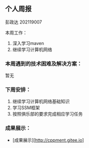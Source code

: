## 个人周报

彭政达 202119007

本周工作：

1. 深入学习maven
2. 继续学习计算机网络

### 本周遇到的技术困难及解决方案：

暂无

### 下周安排：

1. 继续学习计算机网络基础知识
2. 学习SSM框架
3. 按照俱乐部的要求完成相应学习任务

### 成果展示：

* [成果展示][http://cppment.gitee.io]

